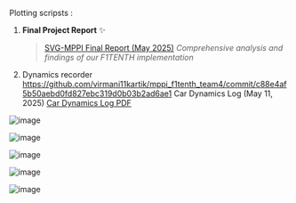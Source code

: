 Plotting scripsts :


1. **Final Project Report** ✨
   > [SVG-MPPI Final Report (May 2025)](plots_experimenral_data/SVG_MPPI_Final_Report.pdf)
   > *Comprehensive analysis and findings of our F1TENTH implementation*

2. Dynamics recorder
https://github.com/virmani11kartik/mppi_f1tenth_team4/commit/c88e4af5b50aebd0fd827ebc319d0b03b2ad6ae1
 Car Dynamics Log (May 11, 2025)
[Car Dynamics Log PDF](plots_experimenral_data/car_dynamics_log_05_11_2025.pdf)

![image](https://github.com/user-attachments/assets/aceae534-3b7f-4bd4-a960-da02376bec83)


![image](https://github.com/user-attachments/assets/24661c8c-0410-4c92-a0b4-641918ea15a5)

![image](https://github.com/user-attachments/assets/f7bf6d58-241b-49b4-94ed-dfa92f1ca2b7)

![image](https://github.com/user-attachments/assets/d6a36ad8-ae4b-4716-b937-9aa2dd1777be)

![image](https://github.com/user-attachments/assets/cd264371-e3cb-4955-8578-160f7c109c58)
